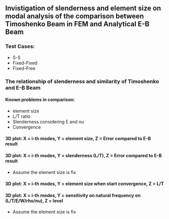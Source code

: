 ## Invistigation of slenderness and element size on modal analysis of the comparison between Timoshenko Beam in FEM and Analytical E-B Beam

### Test Cases:
- S-S
- Fixed-Fixed
- Fixed-Free

###  The relationship of slenderness and similarity of Timoshenko and E-B Beam 

#### Known problems in comparison:
- element size
- L/T ratio
- Slenderness considering E and nu
- Convergence
#### 3D plot: X = i-th modes, Y = element size, Z = Error compared to E-B result

#### 3D plot: X = i-th modes, Y = slenderness (L/T), Z = Error compared to E-B result
- Assume the element size is fix

#### 3D plot: X = i-th modes, Y = element size when start convergence,   Z = L/T
#### 3D plot: X = i-th modes, Y = sensitivity on natural frequency on (L/T/E/W/rho/nu), Z = level
- Assume the element size is fix 
